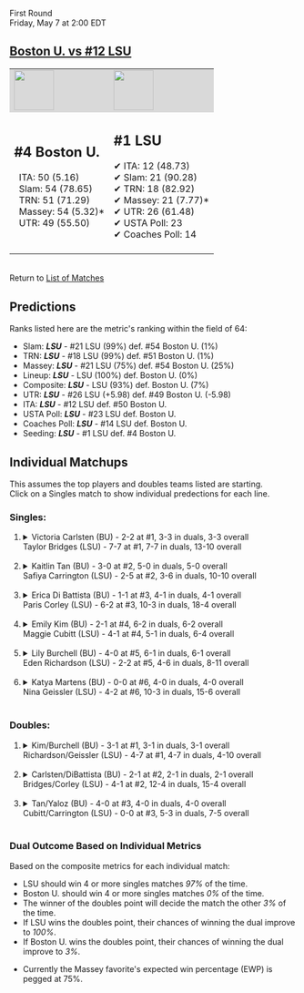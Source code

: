First Round  
Friday, May 7 at 2:00 EDT
## [Boston U. vs #12 LSU](https://www.ncaa.com/game/5833658) 

<table><tr style="background-color: #d9d9d9 !important"><td><img src="https://www.ncaa.com/sites/default/files/images/logos/schools/b/boston-u.70.png" width="70" height="70" /></td><td><img src="https://www.ncaa.com/sites/default/files/images/logos/schools/l/lsu.70.png" width="70" height="70" /></td></tr><tr>
<td>  

<h2>#4 Boston U.</h2>  
&nbsp; ITA: 50 (5.16)<br>  
&nbsp; Slam: 54 (78.65)<br>  
&nbsp; TRN: 51 (71.29)<br>  
&nbsp; Massey: 54 (5.32)*<br>  
&nbsp; UTR: 49 (55.50)<br>  
<br>  

</td>
<td>  

<h2>#1 LSU</h2>  
&#10004; ITA: 12 (48.73)<br>  
&#10004; Slam: 21 (90.28)<br>  
&#10004; TRN: 18 (82.92)<br>  
&#10004; Massey: 21 (7.77)*<br>  
&#10004; UTR: 26 (61.48)<br>  
&#10004; USTA Poll: 23<br>  
&#10004; Coaches Poll: 14<br>  
<br>  

</td>
</tr></table>  


<br>Return to [List of Matches](../index.md)  

## Predictions  

Ranks listed here are the metric's ranking within the field of 64:  
- Slam: ***LSU*** - #21 LSU (99%) def. #54 Boston U. (1%)  
- TRN: ***LSU*** - #18 LSU (99%) def. #51 Boston U. (1%)  
- Massey: ***LSU*** - #21 LSU (75%) def. #54 Boston U. (25%)  
- Lineup: ***LSU*** - LSU (100%) def. Boston U. (0%)  
- Composite: ***LSU*** - LSU (93%) def. Boston U. (7%)  
- UTR: ***LSU*** - #26 LSU (+5.98) def. #49 Boston U. (-5.98)  
- ITA: ***LSU*** - #12 LSU def. #50 Boston U.  
- USTA Poll: ***LSU*** - #23 LSU def. Boston U.  
- Coaches Poll: ***LSU*** - #14 LSU def. Boston U.  
- Seeding: ***LSU*** - #1 LSU def. #4 Boston U.  

## Individual Matchups  
This assumes the top players and doubles teams listed are starting.  
Click on a Singles match to show individual predections for each line.  

### Singles:  

<ol>
<li><details>
<summary markdown="span">Victoria Carlsten (BU) - 2-2 at #1, 3-3 in duals, 3-3 overall<br>Taylor Bridges (LSU) - 7-7 at #1, 7-7 in duals, 13-10 overall</summary>
<h4>Predictions</h4><ul>
<li>Slam: <b><i>LSU</i></b> - Bridges (94%) def. Carlsten (6%)</li>  
<li>TRN: <b><i>LSU</i></b> - Bridges (94%) def. Carlsten (6%)</li>  
<li>Massey: <b><i>LSU</i></b> - Bridges (75%) def. Carlsten (25%)*</li>  
<li>UTR: <b><i>LSU</i></b> - Bridges (86%) def. Carlsten (14%)</li>  
<li>Composite: <b><i>LSU</i></b> - Bridges (87%) def. Carlsten (13%)</li>  
<li>ITA: <b><i>LSU</i></b> - Bridges (11.61) def. Carlsten (0.00)</li>  
</ul>
</details>&nbsp;</li>
<li><details>
<summary markdown="span">Kaitlin Tan (BU) - 3-0 at #2, 5-0 in duals, 5-0 overall<br>Safiya Carrington (LSU) - 2-5 at #2, 3-6 in duals, 10-10 overall</summary>
<h4>Predictions</h4><ul>
<li>Slam: <b><i>LSU</i></b> - Carrington (79%) def. Tan (21%)</li>  
<li>TRN: <b><i>LSU</i></b> - Carrington (78%) def. Tan (22%)</li>  
<li>Massey: <b><i>BU</i></b> - Tan (75%) def. Carrington (25%)*</li>  
<li>UTR: <b><i>LSU</i></b> - Carrington (91%) def. Tan (9%)</li>  
<li>Composite: <b><i>LSU</i></b> - Carrington (68%) def. Tan (32%)</li>  
<li>ITA: <b><i>LSU</i></b> - Carrington (4.09) def. Tan (3.03)</li>  
</ul>
</details>&nbsp;</li>
<li><details>
<summary markdown="span">Erica Di Battista (BU) - 1-1 at #3, 4-1 in duals, 4-1 overall<br>Paris Corley (LSU) - 6-2 at #3, 10-3 in duals, 18-4 overall</summary>
<h4>Predictions</h4><ul>
<li>Slam: <b><i>LSU</i></b> - Corley (96%) def. Battista (4%)</li>  
<li>TRN: <b><i>LSU</i></b> - Corley (97%) def. Battista (3%)</li>  
<li>Massey: <b><i>LSU</i></b> - Corley (75%) def. Battista (25%)*</li>  
<li>UTR: <b><i>LSU</i></b> - Corley (97%) def. Battista (3%)</li>  
<li>Composite: <b><i>LSU</i></b> - Corley (91%) def. Battista (9%)</li>  
<li>ITA: <b><i>LSU</i></b> - Corley (9.83) def. Battista (2.01)</li>  
</ul>
</details>&nbsp;</li>
<li><details>
<summary markdown="span">Emily Kim (BU) - 2-1 at #4, 6-2 in duals, 6-2 overall<br>Maggie Cubitt (LSU) - 4-1 at #4, 5-1 in duals, 6-4 overall</summary>
<h4>Predictions</h4><ul>
<li>Slam: <b><i>LSU</i></b> - Cubitt (96%) def. Kim (4%)</li>  
<li>TRN: <b><i>LSU</i></b> - Cubitt (96%) def. Kim (4%)</li>  
<li>Massey: <b><i>LSU</i></b> - Cubitt (75%) def. Kim (25%)*</li>  
<li>UTR: <b><i>LSU</i></b> - Cubitt (97%) def. Kim (3%)</li>  
<li>Composite: <b><i>LSU</i></b> - Cubitt (91%) def. Kim (9%)</li>  
<li>ITA: <b><i>BU</i></b> - Kim (2.60) def. Cubitt (2.11)</li>  
</ul>
</details>&nbsp;</li>
<li><details>
<summary markdown="span">Lily Burchell (BU) - 4-0 at #5, 6-1 in duals, 6-1 overall<br>Eden Richardson (LSU) - 2-2 at #5, 4-6 in duals, 8-11 overall</summary>
<h4>Predictions</h4><ul>
<li>Slam: <b><i>LSU</i></b> - Richardson (94%) def. Burchell (6%)</li>  
<li>TRN: <b><i>LSU</i></b> - Richardson (90%) def. Burchell (10%)</li>  
<li>Massey: <b><i>LSU</i></b> - Richardson (75%) def. Burchell (25%)*</li>  
<li>UTR: <b><i>LSU</i></b> - Richardson (90%) def. Burchell (10%)</li>  
<li>Composite: <b><i>LSU</i></b> - Richardson (87%) def. Burchell (13%)</li>  
<li>ITA: <b><i>BU</i></b> - Burchell (3.12) def. Richardson (1.47)</li>  
</ul>
</details>&nbsp;</li>
<li><details>
<summary markdown="span">Katya Martens (BU) - 0-0 at #6, 4-0 in duals, 4-0 overall<br>Nina Geissler (LSU) - 4-2 at #6, 10-3 in duals, 15-6 overall</summary>
<h4>Predictions</h4><ul>
<li>Slam: <b><i>LSU</i></b> - Geissler (96%) def. Martens (4%)</li>  
<li>TRN: <b><i>LSU</i></b> - Geissler (95%) def. Martens (5%)</li>  
<li>Massey: <b><i>LSU</i></b> - Geissler (75%) def. Martens (25%)*</li>  
<li>UTR: <b><i>LSU</i></b> - Geissler (92%) def. Martens (8%)</li>  
<li>Composite: <b><i>LSU</i></b> - Geissler (90%) def. Martens (10%)</li>  
<li>ITA: <b><i>BU</i></b> - Martens (2.51) def. Geissler (2.01)</li>  
</ul>
</details>&nbsp;</li>
</ol>

### Doubles:  

<ol>
<li><details>
<summary markdown="span">Kim/Burchell (BU) - 3-1 at #1, 3-1 in duals, 3-1 overall<br>Richardson/Geissler (LSU) - 4-7 at #1, 4-7 in duals, 4-10 overall</summary>
<br>Sorry, we don't have any metrics for this match
</details>&nbsp;</li>
<li><details>
<summary markdown="span">Carlsten/DiBattista (BU) - 2-1 at #2, 2-1 in duals, 2-1 overall<br>Bridges/Corley (LSU) - 4-1 at #2, 12-4 in duals, 15-4 overall</summary>
<br>Sorry, we don't have any metrics for this match
</details>&nbsp;</li>
<li><details>
<summary markdown="span">Tan/Yaloz (BU) - 4-0 at #3, 4-0 in duals, 4-0 overall<br>Cubitt/Carrington (LSU) - 0-0 at #3, 5-3 in duals, 7-5 overall</summary>
<br>Sorry, we don't have any metrics for this match
</details>&nbsp;</li>
</ol>

### Dual Outcome Based on Individual Metrics  

Based on the composite metrics for each individual match:  
- LSU should win 4 or more singles matches _97%_ of the time.
- Boston U. should win 4 or more singles matches _0%_ of the time.
- The winner of the doubles point will decide the match the other _3%_ of the time.
- If LSU wins the doubles point, their chances of winning the dual improve to _100%_.
- If Boston U. wins the doubles point, their chances of winning the dual improve to _3%_.

* Currently the Massey favorite's expected win percentage (EWP) is pegged at 75%.
